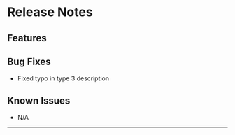 # Release Notes

## Features

## Bug Fixes

- Fixed typo in type 3 description

## Known Issues

- N/A

---
